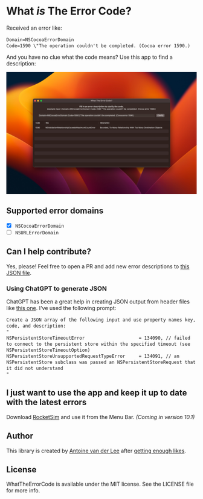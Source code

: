 # What *is* The Error Code?
Received an error like:

```
Domain=NSCocoaErrorDomain 
Code=1590 \"The operation couldn't be completed. (Cocoa error 1590.)
```

And you have no clue what the code means? Use this app to find a description:

![](Assets/app_example.jpg)

## Supported error domains
- [x] `NSCocoaErrorDomain`
- [ ] `NSURLErrorDomain`

## Can I help contribute?
Yes, please! Feel free to open a PR and add new error descriptions to [this JSON file](Sources/WhatTheErrorCode/errors.json).

### Using ChatGPT to generate JSON
ChatGPT has been a great help in creating JSON output from header files like [this one](https://gist.github.com/krin-san/eb5cc692dcce9f2034bc8961cfc58694). I've used the following prompt:

```
Create a JSON array of the following input and use property names key, code, and description: 
"
NSPersistentStoreTimeoutError                    = 134090, // failed to connect to the persistent store within the specified timeout (see NSPersistentStoreTimeoutOption)
NSPersistentStoreUnsupportedRequestTypeError	 = 134091, // an NSPersistentStore subclass was passed an NSPersistentStoreRequest that it did not understand
"
```

## I just want to use the app and keep it up to date with the latest errors
Download [RocketSim](https://www.rocketsim.app) and use it from the Menu Bar. *(Coming in version 10.1)*

## Author
This library is created by [Antoine van der Lee](https://www.twitter.com/twannl) after [getting enough likes](https://twitter.com/twannl/status/1636429057934909442).

## License

WhatTheErrorCode is available under the MIT license. See the LICENSE file for more info.